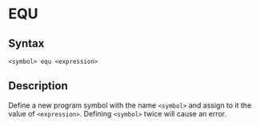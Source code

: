 # EQU

## Syntax
```assembly
<symbol> equ <expression>
```

## Description
Define a new program symbol with the name `<symbol>` and assign to it the value of `<expression>`.
Defining `<symbol>` twice will cause an error.
